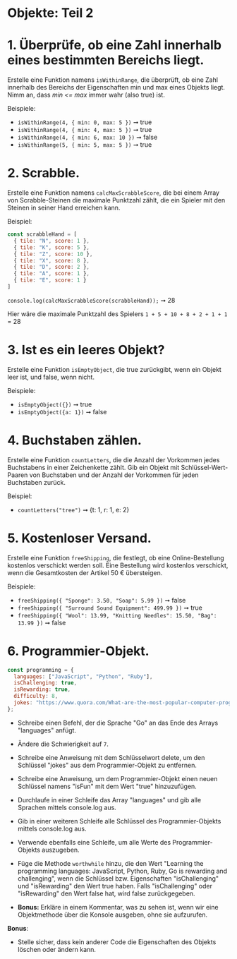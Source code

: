 # Objekte: Teil 2

# **1. Überprüfe, ob eine Zahl innerhalb eines bestimmten Bereichs liegt.**
Erstelle eine Funktion namens `isWithinRange`, die überprüft, ob eine Zahl innerhalb des Bereichs der Eigenschaften min und max eines Objekts liegt. Nimm an, dass _min <= max_ immer wahr (also true) ist.

Beispiele:

- `isWithinRange(4, { min: 0, max: 5 })` ➞ true
- `isWithinRange(4, { min: 4, max: 5 })` ➞ true
- `isWithinRange(4, { min: 6, max: 10 })` ➞ false
- `isWithinRange(5, { min: 5, max: 5 })` ➞ true

# **2. Scrabble.**
Erstelle eine Funktion namens `calcMaxScrabbleScore`, die bei einem Array von Scrabble-Steinen die maximale Punktzahl zählt, die ein Spieler mit den Steinen in seiner Hand erreichen kann.

Beispiel:
```javascript
const scrabbleHand = [
  { tile: "N", score: 1 },
  { tile: "K", score: 5 },
  { tile: "Z", score: 10 },
  { tile: "X", score: 8 },
  { tile: "D", score: 2 },
  { tile: "A", score: 1 },
  { tile: "E", score: 1 }
]
```
`console.log(calcMaxScrabbleScore(scrabbleHand));` ➞ 28

Hier wäre die maximale Punktzahl des Spielers `1 + 5 + 10 + 8 + 2 + 1 + 1` = 28

# **3. Ist es ein leeres Objekt?**
Erstelle eine Funktion `isEmptyObject`, die true zurückgibt, wenn ein Objekt leer ist, und false, wenn nicht.

Beispiele:

- `isEmptyObject({})` ➞ true
- `isEmptyObject({a: 1})` ➞ false

# **4. Buchstaben zählen.**
Erstelle eine Funktion `countLetters`, die die Anzahl der Vorkommen jedes Buchstabens in einer Zeichenkette zählt. Gib ein Objekt mit Schlüssel-Wert-Paaren von Buchstaben und der Anzahl der Vorkommen für jeden Buchstaben zurück.

Beispiel:

- `countLetters("tree")` ➞ {t: 1, r: 1, e: 2}

# **5. Kostenloser Versand.**
Erstelle eine Funktion `freeShipping`, die festlegt, ob eine Online-Bestellung kostenlos verschickt werden soll. Eine Bestellung wird kostenlos verschickt, wenn die Gesamtkosten der Artikel 50 € übersteigen.

Beispiele:

- `freeShipping({ "Sponge": 3.50, "Soap": 5.99 })` ➞ false
- `freeShipping({ "Surround Sound Equipment": 499.99 })` ➞ true
- `freeShipping({ "Wool": 13.99, "Knitting Needles": 15.50, "Bag": 13.99 })` ➞ false

# **6. Programmier-Objekt.**

```javascript
const programming = {
  languages: ["JavaScript", "Python", "Ruby"],
  isChallenging: true,
  isRewarding: true,
  difficulty: 8,
  jokes: "https://www.quora.com/What-are-the-most-popular-computer-programming-jokes"
};
```

- Schreibe einen Befehl, der die Sprache "Go" an das Ende des Arrays "languages" anfügt.

- Ändere die Schwierigkeit auf `7`.
- Schreibe eine Anweisung mit dem Schlüsselwort delete, um den Schlüssel "jokes" aus dem Programmier-Objekt zu entfernen.
- Schreibe eine Anweisung, um dem Programmier-Objekt einen neuen Schlüssel namens "isFun" mit dem Wert "true" hinzuzufügen.
- Durchlaufe in einer Schleife das Array "languages" und gib alle Sprachen mittels console.log aus.
- Gib in einer weiteren Schleife alle Schlüssel des Programmier-Objekts mittels console.log aus.
- Verwende ebenfalls eine Schleife, um alle Werte des Programmier-Objekts auszugeben.
- Füge die Methode `worthwhile` hinzu, die den Wert "Learning the programming languages: JavaScript, Python, Ruby, Go is rewarding and challenging", wenn die Schlüssel bzw. Eigenschaften "isChallenging" und "isRewarding" den Wert true haben. Falls "isChallenging" oder "isRewarding" den Wert false hat, wird false zurückgegeben.
- **Bonus:** Erkläre in einem Kommentar, was zu sehen ist, wenn wir eine Objektmethode über die Konsole ausgeben, ohne sie aufzurufen.

**Bonus**:
- Stelle sicher, dass kein anderer Code die Eigenschaften des Objekts löschen oder ändern kann.
